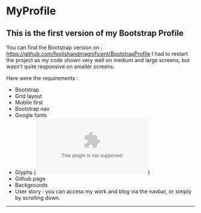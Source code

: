 # MyProfile

## This is the first version of my Bootstrap Profile

You can find the Bootstrap version on : https://github.com/foolishandmagnificent/BootstrapProfile
I had to restart the project as my code shown very well on medium and large screens, but wasn't quite responsive on smaller screens.

Here were the requirements :

* Bootstrap
* Grid layout
* Mobile first
* Bootstrap nav
* Google fonts
* Glyphs (![fontawesome](www.fontawesome.com))
* Github page
* Backgrounds
* User story : you can access my work and blog via the navbar, or simply by scrolling down.

---

